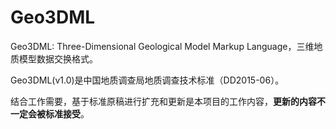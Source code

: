 Geo3DML
===

Geo3DML: Three-Dimensional Geological Model Markup Language，三维地质模型数据交换格式。

Geo3DML(v1.0)是中国地质调查局地质调查技术标准（DD2015-06）。

结合工作需要，基于标准原稿进行扩充和更新是本项目的工作内容，**更新的内容不一定会被标准接受**。
